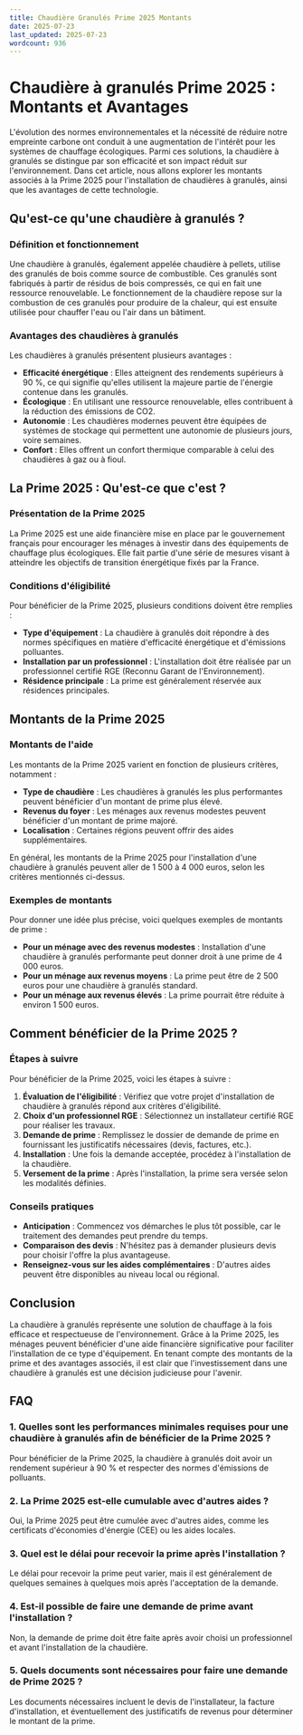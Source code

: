 ```yaml
---
title: Chaudière Granulés Prime 2025 Montants
date: 2025-07-23
last_updated: 2025-07-23
wordcount: 936
---
```


# Chaudière à granulés Prime 2025 : Montants et Avantages

L'évolution des normes environnementales et la nécessité de réduire notre empreinte carbone ont conduit à une augmentation de l'intérêt pour les systèmes de chauffage écologiques. Parmi ces solutions, la chaudière à granulés se distingue par son efficacité et son impact réduit sur l'environnement. Dans cet article, nous allons explorer les montants associés à la Prime 2025 pour l'installation de chaudières à granulés, ainsi que les avantages de cette technologie.

## Qu'est-ce qu'une chaudière à granulés ?

### Définition et fonctionnement

Une chaudière à granulés, également appelée chaudière à pellets, utilise des granulés de bois comme source de combustible. Ces granulés sont fabriqués à partir de résidus de bois compressés, ce qui en fait une ressource renouvelable. Le fonctionnement de la chaudière repose sur la combustion de ces granulés pour produire de la chaleur, qui est ensuite utilisée pour chauffer l'eau ou l'air dans un bâtiment.

### Avantages des chaudières à granulés

Les chaudières à granulés présentent plusieurs avantages :

- **Efficacité énergétique** : Elles atteignent des rendements supérieurs à 90 %, ce qui signifie qu'elles utilisent la majeure partie de l'énergie contenue dans les granulés.
- **Écologique** : En utilisant une ressource renouvelable, elles contribuent à la réduction des émissions de CO2.
- **Autonomie** : Les chaudières modernes peuvent être équipées de systèmes de stockage qui permettent une autonomie de plusieurs jours, voire semaines.
- **Confort** : Elles offrent un confort thermique comparable à celui des chaudières à gaz ou à fioul.

## La Prime 2025 : Qu'est-ce que c'est ?

### Présentation de la Prime 2025

La Prime 2025 est une aide financière mise en place par le gouvernement français pour encourager les ménages à investir dans des équipements de chauffage plus écologiques. Elle fait partie d'une série de mesures visant à atteindre les objectifs de transition énergétique fixés par la France.

### Conditions d'éligibilité

Pour bénéficier de la Prime 2025, plusieurs conditions doivent être remplies :

- **Type d'équipement** : La chaudière à granulés doit répondre à des normes spécifiques en matière d'efficacité énergétique et d'émissions polluantes.
- **Installation par un professionnel** : L'installation doit être réalisée par un professionnel certifié RGE (Reconnu Garant de l'Environnement).
- **Résidence principale** : La prime est généralement réservée aux résidences principales.

## Montants de la Prime 2025

### Montants de l'aide

Les montants de la Prime 2025 varient en fonction de plusieurs critères, notamment :

- **Type de chaudière** : Les chaudières à granulés les plus performantes peuvent bénéficier d'un montant de prime plus élevé.
- **Revenus du foyer** : Les ménages aux revenus modestes peuvent bénéficier d'un montant de prime majoré.
- **Localisation** : Certaines régions peuvent offrir des aides supplémentaires.

En général, les montants de la Prime 2025 pour l'installation d'une chaudière à granulés peuvent aller de 1 500 à 4 000 euros, selon les critères mentionnés ci-dessus.

### Exemples de montants

Pour donner une idée plus précise, voici quelques exemples de montants de prime :

- **Pour un ménage avec des revenus modestes** : Installation d'une chaudière à granulés performante peut donner droit à une prime de 4 000 euros.
- **Pour un ménage aux revenus moyens** : La prime peut être de 2 500 euros pour une chaudière à granulés standard.
- **Pour un ménage aux revenus élevés** : La prime pourrait être réduite à environ 1 500 euros.

## Comment bénéficier de la Prime 2025 ?

### Étapes à suivre

Pour bénéficier de la Prime 2025, voici les étapes à suivre :

1. **Évaluation de l'éligibilité** : Vérifiez que votre projet d'installation de chaudière à granulés répond aux critères d'éligibilité.
2. **Choix d'un professionnel RGE** : Sélectionnez un installateur certifié RGE pour réaliser les travaux.
3. **Demande de prime** : Remplissez le dossier de demande de prime en fournissant les justificatifs nécessaires (devis, factures, etc.).
4. **Installation** : Une fois la demande acceptée, procédez à l'installation de la chaudière.
5. **Versement de la prime** : Après l'installation, la prime sera versée selon les modalités définies.

### Conseils pratiques

- **Anticipation** : Commencez vos démarches le plus tôt possible, car le traitement des demandes peut prendre du temps.
- **Comparaison des devis** : N'hésitez pas à demander plusieurs devis pour choisir l'offre la plus avantageuse.
- **Renseignez-vous sur les aides complémentaires** : D'autres aides peuvent être disponibles au niveau local ou régional.

## Conclusion

La chaudière à granulés représente une solution de chauffage à la fois efficace et respectueuse de l'environnement. Grâce à la Prime 2025, les ménages peuvent bénéficier d'une aide financière significative pour faciliter l'installation de ce type d'équipement. En tenant compte des montants de la prime et des avantages associés, il est clair que l'investissement dans une chaudière à granulés est une décision judicieuse pour l'avenir.

## FAQ

### 1. Quelles sont les performances minimales requises pour une chaudière à granulés afin de bénéficier de la Prime 2025 ?

Pour bénéficier de la Prime 2025, la chaudière à granulés doit avoir un rendement supérieur à 90 % et respecter des normes d'émissions de polluants.

### 2. La Prime 2025 est-elle cumulable avec d'autres aides ?

Oui, la Prime 2025 peut être cumulée avec d'autres aides, comme les certificats d'économies d'énergie (CEE) ou les aides locales.

### 3. Quel est le délai pour recevoir la prime après l'installation ?

Le délai pour recevoir la prime peut varier, mais il est généralement de quelques semaines à quelques mois après l'acceptation de la demande.

### 4. Est-il possible de faire une demande de prime avant l'installation ?

Non, la demande de prime doit être faite après avoir choisi un professionnel et avant l'installation de la chaudière.

### 5. Quels documents sont nécessaires pour faire une demande de Prime 2025 ?

Les documents nécessaires incluent le devis de l'installateur, la facture d'installation, et éventuellement des justificatifs de revenus pour déterminer le montant de la prime.